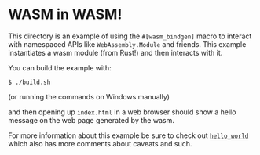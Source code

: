 # WASM in WASM!

This directory is an example of using the `#[wasm_bindgen]` macro to interact
with namespaced APIs like `WebAssembly.Module` and friends. This example
instantiates a wasm module (from Rust!) and then interacts with it.

You can build the example with:

```
$ ./build.sh
```

(or running the commands on Windows manually)

and then opening up `index.html` in a web browser should show a hello message on
the web page generated by the wasm.

For more information about this example be sure to check out
[`hello_world`][hello] which also has more comments about caveats and such.

[hello]: https://github.com/alexcrichton/wasm-bindgen/tree/master/examples/hello_world
